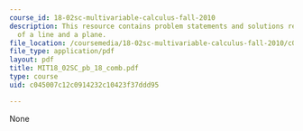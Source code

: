 ```yaml
---
course_id: 18-02sc-multivariable-calculus-fall-2010
description: This resource contains problem statements and solutions related to intersections
  of a line and a plane.
file_location: /coursemedia/18-02sc-multivariable-calculus-fall-2010/c045007c12c0914232c10423f37ddd95_MIT18_02SC_pb_18_comb.pdf
file_type: application/pdf
layout: pdf
title: MIT18_02SC_pb_18_comb.pdf
type: course
uid: c045007c12c0914232c10423f37ddd95

---
```

None